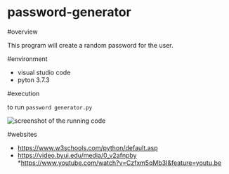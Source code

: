 # password-generator

#overview

This program will create a random password for the user.

#environment

* visual studio code
* pyton 3.7.3

#execution

to run `password generator.py`

![screenshot of the running code](code.jpg)

#websites

* https://www.w3schools.com/python/default.asp
* https://video.byui.edu/media/0_v2afnpby
*https://www.youtube.com/watch?v=Czfxm5qMb3I&feature=youtu.be

